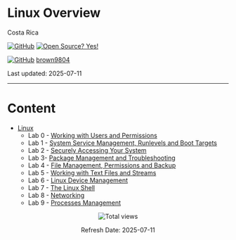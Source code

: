 # Linux Overview

Costa Rica

[![GitHub](https://badgen.net/badge/icon/github?icon=github&label)](https://github.com) [![Open Source? Yes!](https://badgen.net/badge/Open%20Source%20%3F/Yes%21/blue?icon=github)](https://github.com/Naereen/badges/)

[![GitHub](https://img.shields.io/badge/--181717?logo=github&logoColor=ffffff)](https://github.com/) [brown9804](https://github.com/brown9804)


Last updated: 2025-07-11

----------------------

# Content
  
- [Linux](https://github.com/brown9804/DevOps-Agile-Cloud_path/tree/main/Cloud/2-linux)
  - Lab 0 - [Working with Users and Permissions](https://github.com/brown9804/Cloud-DevOps-Overview/tree/main/Cloud/0-linux/lab0)
  - Lab 1 - [System Service Management, Runlevels and Boot Targets](https://github.com/brown9804/Cloud-DevOps-Overview/tree/main/Cloud/0-linux/lab1)
  - Lab 2 - [Securely Accessing Your System](https://github.com/brown9804/Cloud-DevOps-Overview/tree/main/Cloud/0-linux/lab2)
  - Lab 3- [Package Management and Troubleshooting](https://github.com/brown9804/Cloud-DevOps-Overview/tree/main/Cloud/0-linux/lab3)
  - Lab 4 - [File Management, Permissions and Backup](https://github.com/brown9804/Cloud-DevOps-Overview/tree/main/Cloud/0-linux/lab4)
  - Lab 5 - [Working with Text Files and Streams](https://github.com/brown9804/Cloud-DevOps-Overview/tree/main/Cloud/0-linux/lab5)
  - Lab 6 - [Linux Device Management](https://github.com/brown9804/Cloud-DevOps-Overview/tree/main/Cloud/0-linux/lab6)
  - Lab 7 - [The Linux Shell](https://github.com/brown9804/Cloud-DevOps-Overview/tree/main/Cloud/0-linux/lab7)
  - Lab 8 - [Networking](https://github.com/brown9804/Cloud-DevOps-Overview/tree/main/Cloud/0-linux/lab8)
  - Lab 9 - [Processes Management](https://github.com/brown9804/Cloud-DevOps-Overview/tree/main/Cloud/0-linux/lab9)
  

<!-- START BADGE -->
<div align="center">
  <img src="https://img.shields.io/badge/Total%20views-456-limegreen" alt="Total views">
  <p>Refresh Date: 2025-07-11</p>
</div>
<!-- END BADGE -->
